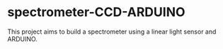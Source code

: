 # spectrometer-CCD-ARDUINO
This project aims to build a spectrometer using a linear light sensor and ARDUINO.
